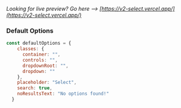 *Looking for live preview? Go here --> [https://v2-select.vercel.app/](https://v2-select.vercel.app/)*



### Default Options

```javascript
const defaultOptions = {
    classes: {
      container: "",
      controls: "",
      dropdownRoot: "",
      dropdown: ""
    },
    placeholder: "Select",
    search: true,
    noResultsText: "No options found!"
  }
```